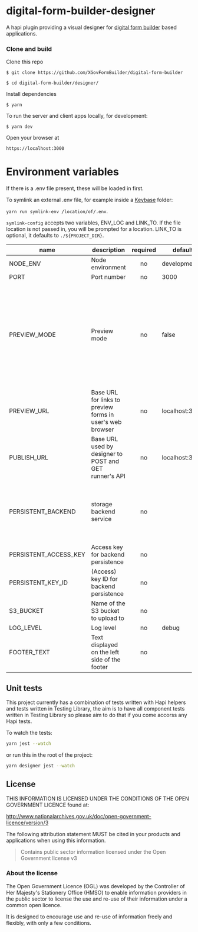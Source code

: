 # digital-form-builder-designer

A hapi plugin providing a visual designer for [digital form builder](https://github.com/DEFRA/digital-form-builder) based applications.

### Clone and build

Clone this repo

`$ git clone https://github.com/XGovFormBuilder/digital-form-builder`

`$ cd digital-form-builder/designer/`

Install dependencies

`$ yarn`

To run the server and client apps locally, for development:

`$ yarn dev`

Open your browser at

`https://localhost:3000`

# Environment variables

If there is a .env file present, these will be loaded in first.

To symlink an external .env file, for example inside a [Keybase](https://keybase.io) folder:

`yarn run symlink-env /location/of/.env`.

`symlink-config` accepts two variables, ENV_LOC and LINK_TO. If the file location is not passed in, you will be prompted for a location.
LINK_TO is optional, it defaults to `./${PROJECT_DIR}`.

| name                  | description                                               | required | default        |            valid            |                                                                   notes                                                                   |
| --------------------- | --------------------------------------------------------- | :------: | -------------- | :-------------------------: | :---------------------------------------------------------------------------------------------------------------------------------------: |
| NODE_ENV              | Node environment                                          |    no    | development    | development,test,production |                                                                                                                                           |
| PORT                  | Port number                                               |    no    | 3000           |                             |                                                                                                                                           |
| PREVIEW_MODE          | Preview mode                                              |    no    | false          |                             | This should only be used in a dev or testing environment. Setting true will allow POST requests from the designer to add or mutate forms. |
| PREVIEW_URL           | Base URL for links to preview forms in user's web browser |    no    | localhost:3009 |                             |
| PUBLISH_URL           | Base URL used by designer to POST and GET runner's API    |    no    | localhost:3009 |                             |
| PERSISTENT_BACKEND    | storage backend service                                   |    no    |                |           s3,blob           |                              currently only s3 integration is properly supported. blob (or none) is stubbed.                              |
| PERSISTENT_ACCESS_KEY | Access key for backend persistence                        |    no    |                |                             |                                                                                                                                           |
| PERSISTENT_KEY_ID     | (Access) key ID for backend persistence                   |    no    |                |                             |                                                                                                                                           |
| S3_BUCKET             | Name of the S3 bucket to upload to                        |    no    |                |                             |                                                                                                                                           |
| LOG_LEVEL             | Log level                                                 |    no    | debug          |   trace,debug,info,error    |                                                                                                                                           |
| FOOTER_TEXT           | Text displayed on the left side of the footer             |    no    |                |                             |

## Unit tests

This project currently has a combination of tests written with Hapi helpers and tests written in Testing Library, the aim is to have all component tests written in Testing Library so please aim to do that if you come accorss any Hapi tests.

To watch the tests:
```sh
yarn jest --watch
```

or run this in the root of the project:
```sh
yarn designer jest --watch
```
## License

THIS INFORMATION IS LICENSED UNDER THE CONDITIONS OF THE OPEN GOVERNMENT LICENCE found at:

http://www.nationalarchives.gov.uk/doc/open-government-licence/version/3

The following attribution statement MUST be cited in your products and applications when using this information.

> Contains public sector information licensed under the Open Government license v3

### About the license

The Open Government Licence (OGL) was developed by the Controller of Her Majesty's Stationery Office (HMSO) to enable information providers in the public sector to license the use and re-use of their information under a common open licence.

It is designed to encourage use and re-use of information freely and flexibly, with only a few conditions.

